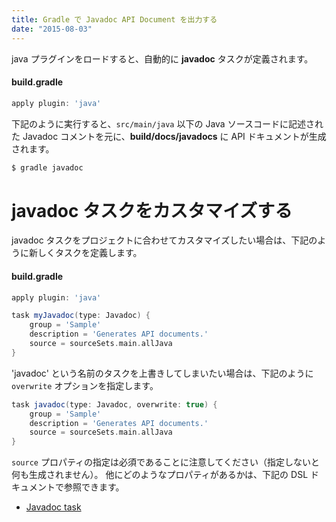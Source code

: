```yaml
---
title: Gradle で Javadoc API Document を出力する
date: "2015-08-03"
---
```


java プラグインをロードすると、自動的に **javadoc** タスクが定義されます。

#### build.gradle
```groovy
apply plugin: 'java'
```

下記のように実行すると、`src/main/java` 以下の Java ソースコードに記述された Javadoc コメントを元に、**build/docs/javadocs** に API ドキュメントが生成されます。

```sh
$ gradle javadoc
```

javadoc タスクをカスタマイズする
====

javadoc タスクをプロジェクトに合わせてカスタマイズしたい場合は、下記のように新しくタスクを定義します。

#### build.gradle
```groovy
apply plugin: 'java'

task myJavadoc(type: Javadoc) {
    group = 'Sample'
    description = 'Generates API documents.'
    source = sourceSets.main.allJava
}
```

'javadoc' という名前のタスクを上書きしてしまいたい場合は、下記のように `overwrite` オプションを指定します。

```groovy
task javadoc(type: Javadoc, overwrite: true) {
    group = 'Sample'
    description = 'Generates API documents.'
    source = sourceSets.main.allJava
}
```

`source` プロパティの指定は必須であることに注意してください（指定しないと何も生成されません）。
他にどのようなプロパティがあるかは、下記の DSL ドキュメントで参照できます。

* [Javadoc task](https://docs.gradle.org/current/dsl/org.gradle.api.tasks.javadoc.Javadoc.html)

